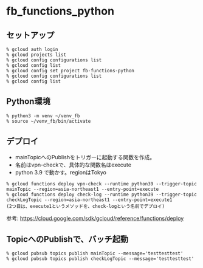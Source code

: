 # fb_functions_python


## セットアップ

```
% gcloud auth login
% gcloud projects list
% gcloud config configurations list
% gcloud config list
% gcloud config set project fb-functions-python
% gcloud config configurations list
% gcloud config list
```

## Python環境

```
% python3 -m venv ~/venv_fb
% source ~/venv_fb/bin/activate
```


## デプロイ

- mainTopicへのPublishをトリガーに起動する関数を作成。
- 名前はvpn-checkで、具体的な関数名はexecute 
- python 3.9 で動かす。regionはTokyo

```
% gcloud functions deploy vpn-check --runtime python39 --trigger-topic mainTopic --region=asia-northeast1 --entry-point=execute
% gcloud functions deploy check-log --runtime python39 --trigger-topic checkLogTopic --region=asia-northeast1 --entry-point=execute1 
(2つ目は、execute1というメソッドを、check-logという名前でデプロイ)
```

参考: https://cloud.google.com/sdk/gcloud/reference/functions/deploy

## TopicへのPublishで、バッチ起動

```
% gcloud pubsub topics publish mainTopic --message='testtesttest'
% gcloud pubsub topics publish checkLogTopic --message='testtesttest'
```


